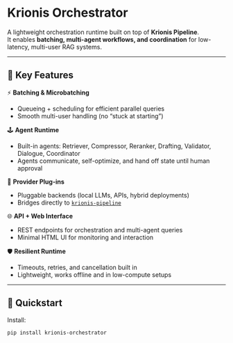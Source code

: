 # Krionis Orchestrator

A lightweight orchestration runtime built on top of **Krionis Pipeline**.  
It enables **batching, multi-agent workflows, and coordination** for low-latency, multi-user RAG systems.

---

## 🤖 Key Features

⚡ **Batching & Microbatching**  
- Queueing + scheduling for efficient parallel queries  
- Smooth multi-user handling (no “stuck at starting”)  

🕹 **Agent Runtime**  
- Built-in agents: Retriever, Compressor, Reranker, Drafting, Validator, Dialogue, Coordinator  
- Agents communicate, self-optimize, and hand off state until human approval  

🔗 **Provider Plug-ins**  
- Pluggable backends (local LLMs, APIs, hybrid deployments)  
- Bridges directly to [`krionis-pipeline`](https://pypi.org/project/krionis-pipeline/)  

🌐 **API + Web Interface**  
- REST endpoints for orchestration and multi-agent queries  
- Minimal HTML UI for monitoring and interaction  

🛡 **Resilient Runtime**  
- Timeouts, retries, and cancellation built in  
- Lightweight, works offline and in low-compute setups  

---

## 🚀 Quickstart

Install:

```bash
pip install krionis-orchestrator
```